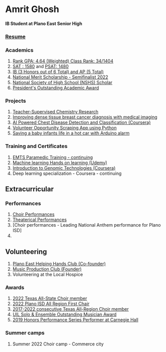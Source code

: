 # Amrit Ghosh 
#### IB Student at Plano East Senior High
### [Resume](https://docs.google.com/document/d/1VT8rC4aqFWtIULC7IGAugrSD9ABvgPHYTgmU08cPb3Q/edit)

### Academics
1. [Rank GPA: 4.64 (Weighted) Class Rank: 34/1404](https://drive.google.com/file/d/1O-y_HU9clQHOpGmMPAv9Qt1bHWfUyFj-/view?usp=sharing)
2. [SAT : 1580](https://drive.google.com/file/d/1a2gnwtxbuc-0jXOs51AWWZLOijMjbUPl/view?usp=share_link) and [PSAT: 1480](https://drive.google.com/file/d/1LFhcs2eaY2g-_sI3MxpdPtswsvZ2S_Cu/view?usp=share_link)
3. [IB (3 Honors out of 6 Total) and AP (5 Total)](https://drive.google.com/file/d/1O-y_HU9clQHOpGmMPAv9Qt1bHWfUyFj-/view?usp=sharing)
4. [National Merit Scholarship - Semifinalist 2022](https://drive.google.com/file/d/1wKBs6MviVm1ZUkoo8nl6exXlYQiq6WSb/view?usp=share_link) 
5. [National Society of High School (NSHS) Scholar](https://drive.google.com/file/d/12RROPKQApE38cwdx0wiu_d4xIf3RqnGL/view)
5. [President's Outstanding Academic Award](https://drive.google.com/file/d/16gG3B9gPDE6Zk7gYrsa6CK1OjPLGPK38/view?usp=sharing)
### Projects
1. [Teacher-Supervised Chemistry Research](https://github.com/amritg9/Portfolio/tree/main/Projects)
2. [Improving dense tissue breast cancer diagnosis with medical imaging]()
3. [AI Powered Chest Disease Detection and Classification (Coursera)](https://github.com/amritg9/Portfolio/blob/main/CourseraAIPoweredChestDisease.pdf)
4. [Volunteer Opportunity Scraping App using Python](https://github.com/amritg9/Portfolio/tree/main/Projects)
5. [Saving a baby infants life in a hot car with Arduino alarm](https://github.com/amritg9/Portfolio/tree/main/Projects)
### Training and Certificates
1. [EMTS Paramedic Training - continuing](https://drive.google.com/file/d/1vZnTuH9Fu6uN2nnD4Uqd8By6aMQXnQ9J/view?usp=sharing)
2. [Machine learning Hands on learning (Udemy)](https://github.com/amritg9/Portfolio/blob/main/Training/udemyMachineLearning.pdf)
3. [Introduction to Genomic Technologies (Coursera)](https://github.com/amritg9/Portfolio/blob/main/Training/CourseraGenomicTechnologies.pdf)
7. Deep learning specialization - Coursera - continuing
## Extracurricular
### Performances
1. [Choir Performances](https://github.com/amritg9/Portfolio/tree/main/Performances)
2. [Theaterical Performances](https://github.com/amritg9/Portfolio/tree/main/Performances)
3. [Choir performances - Leading National Anthem performance for Plano ISD]
4. 
## Volunteering
1. [Plano East Helping Hands Club (Co-founder)](https://github.com/amritg9/Portfolio/tree/main/Volunteering)
2. [Music Production Club (Founder)](https://github.com/amritg9/Portfolio/tree/main/Volunteering)
3. Volunteering at the Local Hospice
### Awards
1. [2022 Texas All-State Choir member]()
2. [2022 Plano ISD All Region First Chair]()
2. [2017-2022 consecutive Texas All-Region Choir member]()
3. [UIL Solo & Ensemble Outstanding Musician Award]()
4. [2019 Honors Performance Series Performer at Carnegie Hall]()
### Summer camps
1. Summer 2022 Choir camp - Commerce city
